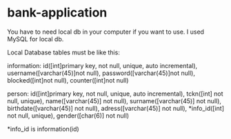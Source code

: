# bank-application

You have to need local db in your computer if you want to use.
I used MySQL for local db.

Local Database tables must be like this:

information: id([int]primary key, not null, unique, auto incremental), 
             username([varchar(45)]not null),
             password([varchar(45)]not null),
             blocked([int]not null),
             counter([int]not null)
             
             
 person: id([int]primary key, not null, unique, auto incremental),
          tckn([int] not null, unique),
          name([varchar(45)] not null),
          surname([varchar(45)] not null),
          birthdate([varchar(45)] not null),
          adress([varchar(45)] not null),
          *info_id([int] not null, unique),
          gender([char(6)] not null)
          
*info_id is information(id)
